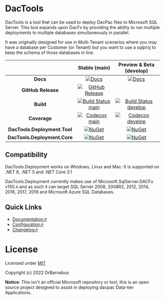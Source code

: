 # DacTools

DacTools is a tool that can be used to deploy DacPac files to Microsoft SQL Server. This tool expands upon DacFx by providing the ability to run multiple deployments to multiple databases simultaneously in parallel.

It was originally designed for use in Multi-Tenant scenarios where you may have a database per Customer (or Tenant) but you want to use a sqlproj to keep the schema of those databases in line.

|                              |                         Stable (main)                          |                        Preview & Beta (develop)                         |
|:----------------------------:|:--------------------------------------------------------------:|:-----------------------------------------------------------------------:|
|           **Docs**           |                  [![Docs][docs-badge]][docs]                   |                   [![Docs][docs-pre-badge]][docs-pre]                   |
|      **GitHub Release**      |           [![GitHub Release][gh-rel-badge]][gh-rel]            |                                                                         |
|          **Build**           | [![Build Status main][gh-actions-main-badge]][gh-actions-main] | [![Build Status develop][gh-actions-develop-badge]][gh-actions-develop] |
|         **Coverage**         |      [![Codecov main][codecov-main-badge]][codecov-main]       |      [![Codecov develop][codecov-develop-badge]][codecov-develop]       |
| **DacTools.Deployment.Tool** |                  [![NuGet][dtdt-badge]][dtdt]                  |                  [![NuGet][dtdt-pre-badge]][dtdt-pre]                   |
| **DacTools.Deployment.Core** |                  [![NuGet][dtdc-badge]][dtdc]                  |                  [![NuGet][dtdc-pre-badge]][dtdc-pre]                   |

## Compatibility

DacTools.Deployment works on Windows, Linux and Mac. It is supported on .NET 6, .NET 5 and .NET Core 3.1

DacTools.Deployment currently makes use of Microsoft.SqlServer.DACFx v150.x and as such it can target SQL Server 2008, 2008R2, 2012, 2014, 2016, 2017, 2019 and Microsoft Azure SQL Databases.

## Quick Links

- [Documentation⇗][docs]
- [Configuration⇗][configuration]
- [Changelog⇗](./CHANGELOG.md)

# License

Licensed under [MIT](./LICENSE)

Copyright (c) 2022 DrBarnabus

**Notice**: This isn't an official Microsoft repository or tool, this is an open source project designed to assist in deploying dacpac Data-tier Applications.

[docs]:                         https://dactools.readthedocs.io/en/stable/?badge=stable
[docs-badge]:                   https://readthedocs.org/projects/dactools/badge/?version=stable
[docs-pre]:                     https://dactools.readthedocs.io/en/develop/?badge=develop
[docs-pre-badge]:               https://readthedocs.org/projects/dactools/badge/?version=develop
[gh-rel]:                       https://github.com/DrBarnabus/DacTools/releases/latest
[gh-rel-badge]:                 https://img.shields.io/github/release/DrBarnabus/DacTools.svg
[gh-actions-main-badge]:        https://github.com/DrBarnabus/DacTools/actions/workflows/ci.yml/badge.svg?branch=main
[gh-actions-main]:              https://github.com/DrBarnabus/DacTools/actions/workflows/ci.yml
[gh-actions-develop-badge]:     https://github.com/DrBarnabus/DacTools/actions/workflows/ci.yml/badge.svg?branch=develop
[gh-actions-develop]:           https://github.com/DrBarnabus/DacTools/actions/workflows/ci.yml
[codecov-main-badge]:           https://codecov.io/gh/DrBarnabus/DacTools/branch/main/graph/badge.svg
[codecov-main]:                 https://codecov.io/gh/DrBarnabus/DacTools/branch/main
[codecov-develop-badge]:        https://codecov.io/gh/DrBarnabus/DacTools/branch/develop/graph/badge.svg
[codecov-develop]:              https://codecov.io/gh/DrBarnabus/DacTools/branch/develop
[dtdt]:                         https://www.nuget.org/packages/DacTools.Deployment.Tool
[dtdt-badge]:                   https://img.shields.io/nuget/v/DacTools.Deployment.Tool
[dtdt-pre]:                     https://www.nuget.org/packages/DacTools.Deployment.Tool/absoluteLatest
[dtdt-pre-badge]:               https://img.shields.io/nuget/vpre/DacTools.Deployment.Tool
[dtdc]:                         https://www.nuget.org/packages/DacTools.Deployment.Core
[dtdc-badge]:                   https://img.shields.io/nuget/v/DacTools.Deployment.Core
[dtdc-pre]:                     https://www.nuget.org/packages/DacTools.Deployment.Core/absoluteLatest
[dtdc-pre-badge]:               https://img.shields.io/nuget/vpre/DacTools.Deployment.Core
[configuration]:                https://drbarnabus-dactools.readthedocs-hosted.com/en/stable/configuration
